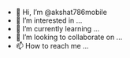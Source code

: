 - 👋 Hi, I’m @akshat786mobile
- 👀 I’m interested in ...
- 🌱 I’m currently learning ...
- 💞️ I’m looking to collaborate on ...
- 📫 How to reach me ...

<!---
akshat786mobile/akshat786mobile is a ✨ special ✨ repository because its `README.md` (this file) appears on your GitHub profile.
You can click the Preview link to take a look at your changes.
--->
